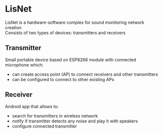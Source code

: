 # LisNet

LisNet is a hardware-software complex for sound monitoring network creation  
Consists of two types of devices: transmitters and receivers

## Transmitter
Small portable device based on ESP8266 module with connected microphone which:
* can create access point (AP) to connect receivers and other transmitters
* can be configured to connect to other existing APs

## Receiver
Android app that allows to:
* search for transmitters in wireless network
* notify if transmitter detects any noise and play it with speakers
* configure connected transmitter
